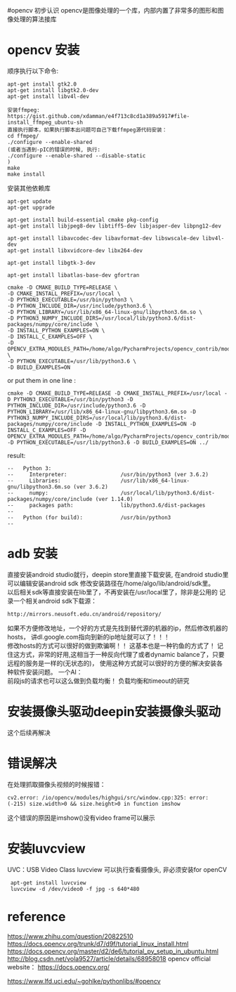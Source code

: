 #opencv 初步认识
opencv是图像处理的一个库，内部内置了非常多的图形和图像处理的算法接库


# opencv 安装
顺序执行以下命令:
```
apt-get install gtk2.0
apt-get install libgtk2.0-dev
apt-get install libv4l-dev
```
```
安装ffmpeg:
https://gist.github.com/xdamman/e4f713c8cd1a389a5917#file-install_ffmpeg_ubuntu-sh
直接执行脚本，如果执行脚本出问题可自己下载ffmpeg源代码安装：
cd ffmpeg/
./configure --enable-shared 
(或者当遇到-pIC的错误的时候, 执行:
./configure --enable-shared --disable-static
)
make
make install
```

安装其他依赖库
```
apt-get update
apt-get upgrade

apt-get install build-essential cmake pkg-config
apt-get install libjpeg8-dev libtiff5-dev libjasper-dev libpng12-dev

apt-get install libavcodec-dev libavformat-dev libswscale-dev libv4l-dev
apt-get install libxvidcore-dev libx264-dev

apt-get install libgtk-3-dev

apt-get install libatlas-base-dev gfortran
```

```
cmake -D CMAKE_BUILD_TYPE=RELEASE \ 
-D CMAKE_INSTALL_PREFIX=/usr/local \ 
-D PYTHON3_EXECUTABLE=/usr/bin/python3 \ 
-D PYTHON_INCLUDE_DIR=/usr/include/python3.6 \ 
-D PYTHON_LIBRARY=/usr/lib/x86_64-linux-gnu/libpython3.6m.so \ 
-D PYTHON3_NUMPY_INCLUDE_DIRS=/usr/local/lib/python3.6/dist-packages/numpy/core/include \ 
-D INSTALL_PYTHON_EXAMPLES=ON \ 
-D INSTALL_C_EXAMPLES=OFF \ 
-D OPENCV_EXTRA_MODULES_PATH=/home/algo/PycharmProjects/opencv_contrib/modules \ 
-D PYTHON_EXECUTABLE=/usr/lib/python3.6 \ 
-D BUILD_EXAMPLES=ON
```

or put them in one line :
```
cmake -D CMAKE_BUILD_TYPE=RELEASE -D CMAKE_INSTALL_PREFIX=/usr/local -D PYTHON3_EXECUTABLE=/usr/bin/python3 -D PYTHON_INCLUDE_DIR=/usr/include/python3.6 -D PYTHON_LIBRARY=/usr/lib/x86_64-linux-gnu/libpython3.6m.so -D PYTHON3_NUMPY_INCLUDE_DIRS=/usr/local/lib/python3.6/dist-packages/numpy/core/include -D INSTALL_PYTHON_EXAMPLES=ON -D INSTALL_C_EXAMPLES=OFF -D OPENCV_EXTRA_MODULES_PATH=/home/algo/PycharmProjects/opencv_contrib/modules -D PYTHON_EXECUTABLE=/usr/lib/python3.6 -D BUILD_EXAMPLES=ON ../
```

result:
```
--   Python 3:
--     Interpreter:                 /usr/bin/python3 (ver 3.6.2)
--     Libraries:                   /usr/lib/x86_64-linux-gnu/libpython3.6m.so (ver 3.6.2)
--     numpy:                       /usr/local/lib/python3.6/dist-packages/numpy/core/include (ver 1.14.0)
--     packages path:               lib/python3.6/dist-packages
-- 
--   Python (for build):            /usr/bin/python3
-- 

```

# adb 安装  
直接安装android studio就行，deepin store里直接下载安装, 在android studio里可以编辑安装android sdk
修改安装路径在/home/algo/lib/android/sdk里。  
以后相关sdk等直接安装在lib里了，不再安装在/usr/local里了，除非是公用的
记录一个相关android sdk下载源：
```
http://mirrors.neusoft.edu.cn/android/repository/
```
如果不方便修改地址，一个好的方式是先找到替代源的机器的ip，然后修改机器的hosts，
讲dl.google.com指向到新的ip地址就可以了！！！  
修改hosts的方式可以很好的做到欺骗啊！！ 这基本也是一种钓鱼的方式了！
记住这方式，非常的好用,这相当于一种反向代理了或者dynamic balance了，只要远程的服务是一样的(无状态的)，
使用这种方式就可以很好的方便的解决安装各种软件安装问题。
一个AI：  
前段js的请求也可以这么做到负载均衡！
负载均衡和timeout的研究

# 安装摄像头驱动deepin安装摄像头驱动    
这个后续再解决



# 错误解决
在处理抓取摄像头视频的时候报错：
```
cv2.error: /io/opencv/modules/highgui/src/window.cpp:325: error: (-215) size.width>0 && size.height>0 in function imshow
```
这个错误的原因是imshow()没有video frame可以展示




# 安装luvcview
UVC：USB Video Class
luvcview 可以执行查看摄像头, 非必须安装for openCV
```
 apt-get install luvcview
 luvcview -d /dev/video0 -f jpg -s 640*480
```


# reference
https://www.zhihu.com/question/20822510
https://docs.opencv.org/trunk/d7/d9f/tutorial_linux_install.html
https://docs.opencv.org/master/d2/de6/tutorial_py_setup_in_ubuntu.html
http://blog.csdn.net/vola9527/article/details/68958018
opencv official website：
https://docs.opencv.org/

https://www.lfd.uci.edu/~gohlke/pythonlibs/#opencv